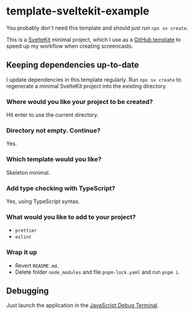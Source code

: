 # template-sveltekit-example

You probably don't need this template and should just run `npx sv create`.

This is a [SvelteKit](https://kit.svelte.dev/) minimal project, which I use as a
[GitHub template](https://docs.github.com/en/repositories/creating-and-managing-repositories/creating-a-repository-from-a-template)
to speed up my workflow when creating screencasts.

## Keeping dependencies up-to-date

I update dependencies in this template regularly. Run `npx sv create` to regenerate a minimal
SvelteKit project into the existing directory.

### Where would you like your project to be created?

Hit enter to use the current directory.

### Directory not empty. Continue?

Yes.

### Which template would you like?

Skeleton minimal.

### Add type checking with TypeScript?

Yes, using TypeScript syntax.

### What would you like to add to your project?

- `prettier`
- `eslint`

### Wrap it up

- Revert `README.md`.
- Delete folder `node_modules` and file `pnpm-lock.yaml` and run `pnpm i`.

## Debugging

Just launch the application in the
[JavaScript Debug Terminal](https://code.visualstudio.com/docs/editor/debugging#_launch-javascript-debug-terminal).
